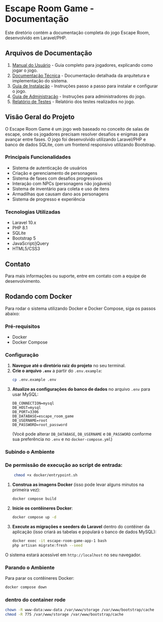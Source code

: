 # Escape Room Game - Documentação

Este diretório contém a documentação completa do jogo Escape Room, desenvolvido em Laravel/PHP.

## Arquivos de Documentação

1. [Manual do Usuário](manual_usuario.md) - Guia completo para jogadores, explicando como jogar o jogo.
2. [Documentação Técnica](documentacao_tecnica.md) - Documentação detalhada da arquitetura e implementação do sistema.
3. [Guia de Instalação](guia_instalacao.md) - Instruções passo a passo para instalar e configurar o jogo.
4. [Guia de Administração](guia_administracao.md) - Instruções para administradores do jogo.
5. [Relatório de Testes](../testes_realizados.md) - Relatório dos testes realizados no jogo.

## Visão Geral do Projeto

O Escape Room Game é um jogo web baseado no conceito de salas de escape, onde os jogadores precisam resolver desafios e enigmas para avançar entre fases. O jogo foi desenvolvido utilizando Laravel/PHP e banco de dados SQLite, com um frontend responsivo utilizando Bootstrap.

### Principais Funcionalidades

- Sistema de autenticação de usuários
- Criação e gerenciamento de personagens
- Sistema de fases com desafios progressivos
- Interação com NPCs (personagens não jogáveis)
- Sistema de inventário para coleta e uso de itens
- Armadilhas que causam dano aos personagens
- Sistema de progresso e experiência

### Tecnologias Utilizadas

- Laravel 10.x
- PHP 8.1
- SQLite
- Bootstrap 5
- JavaScript/jQuery
- HTML5/CSS3

## Contato

Para mais informações ou suporte, entre em contato com a equipe de desenvolvimento.

## Rodando com Docker

Para rodar o sistema utilizando Docker e Docker Compose, siga os passos abaixo:

### Pré-requisitos

- Docker
- Docker Compose

### Configuração

1.  **Navegue até o diretório raiz do projeto** no seu terminal.
2.  **Crie o arquivo `.env`** a partir do `.env.example`:
    ```bash
    cp .env.example .env
    ```
3.  **Atualize as configurações do banco de dados** no arquivo `.env` para usar MySQL:
    ```
    DB_CONNECTION=mysql
    DB_HOST=mysql
    DB_PORT=3306
    DB_DATABASE=escape_room_game
    DB_USERNAME=root
    DB_PASSWORD=root_password
    ```
    (Você pode alterar `DB_DATABASE`, `DB_USERNAME` e `DB_PASSWORD` conforme sua preferência no `.env` e no `docker-compose.yml`)

### Subindo o Ambiente

### De permissão de execução ao script de entrada:

```bash
    chmod +x docker/entrypoint.sh
```

1.  **Construa as imagens Docker** (isso pode levar alguns minutos na primeira vez):
    ```bash
    docker compose build
    ```
2.  **Inicie os contêineres Docker**:
    ```bash
    docker compose up -d
    ```
3.  **Execute as migrações e seeders do Laravel** dentro do contêiner da aplicação (isso criará as tabelas e populará o banco de dados MySQL):
    ```bash
    docker exec -it escape-room-game-app-1 bash
    php artisan migrate:fresh --seed

    ```

O sistema estará acessível em `http://localhost` no seu navegador.

### Parando o Ambiente

Para parar os contêineres Docker:

```bash
docker compose down
```
### dentro do container rode
```bash
chown -R www-data:www-data /var/www/storage /var/www/bootstrap/cache
chmod -R 775 /var/www/storage /var/www/bootstrap/cache



